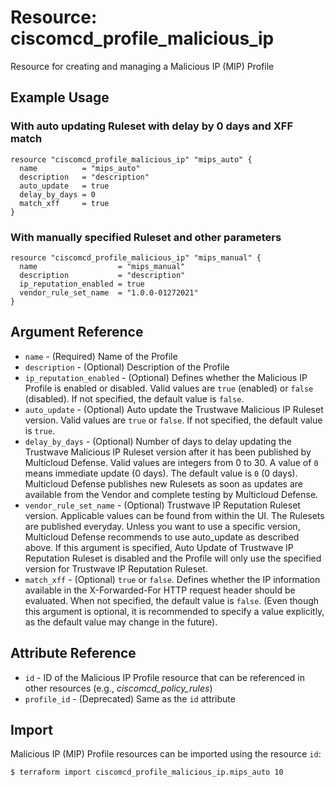 # Resource: ciscomcd_profile_malicious_ip
Resource for creating and managing a Malicious IP (MIP) Profile

## Example Usage

### With auto updating Ruleset with delay by 0 days and XFF match
```hcl
resource "ciscomcd_profile_malicious_ip" "mips_auto" {
  name          = "mips_auto"
  description   = "description"
  auto_update   = true
  delay_by_days = 0
  match_xff     = true
}
```

### With manually specified Ruleset and other parameters
```hcl
resource "ciscomcd_profile_malicious_ip" "mips_manual" {
  name                  = "mips_manual"
  description           = "description"
  ip_reputation_enabled = true
  vendor_rule_set_name  = "1.0.0-01272021"
}
```

## Argument Reference
* `name` - (Required) Name of the Profile
* `description` - (Optional) Description of the  Profile
* `ip_reputation_enabled` - (Optional) Defines whether the Malicious IP Profile is enabled or disabled.  Valid values are `true` (enabled) or `false` (disabled). If not specified, the default value is `false`.
* `auto_update` - (Optional) Auto update the Trustwave Malicious IP Ruleset version. Valid values are `true` or `false`.  If not specified, the default value is `true`.
* `delay_by_days` - (Optional) Number of days to delay updating the Trustwave Malicious IP Ruleset version after it has been published by Multicloud Defense. Valid values are integers from 0 to 30.  A value of `0` means immediate update (0 days).  The default value is `0` (0 days). Multicloud Defense publishes new Rulesets as soon as updates are available from the Vendor and complete testing by Multicloud Defense.
* `vendor_rule_set_name` - (Optional) Trustwave IP Reputation Ruleset version. Applicable values can be found from within the UI. The Rulesets are published everyday. Unless you want to use a specific version, Multicloud Defense recommends to use auto_update as described above.  If this argument is specified, Auto Update of Trustwave IP Reputation Ruleset is disabled and the Profile will only use the specified version for Trustwave IP Reputation Ruleset.
* `match_xff` - (Optional) `true` or `false`.  Defines whether the IP information available in the X-Forwarded-For HTTP request header should be evaluated. When not specified, the default value is `false`. (Even though this argument is optional, it is recommended to specify a value explicitly, as the default value may change in the future).

## Attribute Reference
* `id` - ID of the Malicious IP Profile resource that can be referenced in other resources (e.g., *ciscomcd_policy_rules*)
* `profile_id` - (Deprecated) Same as the `id` attribute

## Import
Malicious IP (MIP) Profile resources can be imported using the resource `id`:

```hcl
$ terraform import ciscomcd_profile_malicious_ip.mips_auto 10
```
